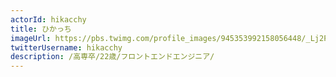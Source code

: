 ```yaml
---
actorId: hikacchy
title: ひかっち
imageUrl: https://pbs.twimg.com/profile_images/945353992158056448/_Lj2Pgkm_200x200.jpg
twitterUsername: hikacchy
description: /高専卒/22歳/フロントエンドエンジニア/
---
```

